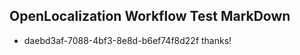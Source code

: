 ## OpenLocalization Workflow Test MarkDown
* daebd3af-7088-4bf3-8e8d-b6ef74f8d22f thanks!

<!--HONumber=Aug16_HO1-->


